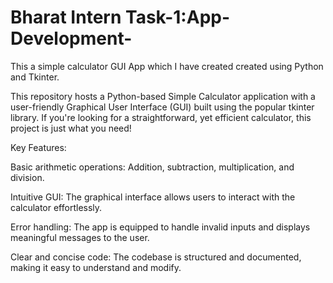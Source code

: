 # Bharat Intern Task-1:App-Development-
This a simple calculator GUI App which I have created created using Python and Tkinter.

This repository hosts a Python-based Simple Calculator application with a user-friendly Graphical User Interface (GUI) built using the popular tkinter library. If you're looking for a straightforward, yet efficient calculator, this project is just what you need!

Key Features:

Basic arithmetic operations: Addition, subtraction, multiplication, and division.

Intuitive GUI: The graphical interface allows users to interact with the calculator effortlessly.

Error handling: The app is equipped to handle invalid inputs and displays meaningful messages to the user.

Clear and concise code: The codebase is structured and documented, making it easy to understand and modify.
